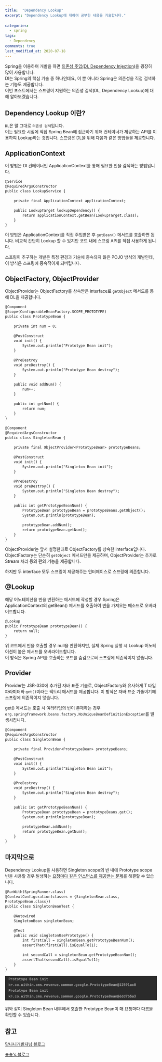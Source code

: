 ```yaml
---
title:  "Dependency Lookup"
excerpt: "Dependency Lookup에 대하여 공부한 내용을 기술합니다."

categories:
  - spring
tags:
  - Dependency
comments: true
last_modified_at: 2020-07-18
---
```


Spring을 이용하여 개발을 하면 [의존성 주입(DI, Dependency Injection)](/spring/dependency-injection/)을 굉장히 많이 사용합니다.<br>
DI는 Spring의 핵심 기술 중 하나인데요, 이 뿐 아니라 Spring은 의존성을 직접 검색하는 기능도 제공합니다.<br/>
이번 포스트에서는 스프링이 지원하는 의존성 검색(DL, Dependency Lookup)에 대해 알아보겠습니다.

## Dependency Lookup 이란?
`DL`은 말 그대로 `의존성 검색`입니다.<br>
이는 필요한 시점에 직접 Spring Bean에 접근하기 위해 컨테이너가 제공하는 API를 이용하여 Lookup하는 것입니다.
스프링은 DL을 위해 다음과 같은 방법들을 제공합니다.

## ApplicationContext
이 방법은 DI 컨테이너인 ApplicationContext를 통해 필요한 빈을 검색하는 방법입니다.
~~~
@Service
@RequiredArgsConstructor
public class LookupService {

    private final ApplicationContext applicationContext;
    
    public LookupTarget lookupDependency() {
        return applicationContext.getBean(LookupTarget.class);
    }
}
~~~

이 방법은 ApplicationContext를 직접 주입받은 후 `getBean()` 메서드를 호출하면 됩니다.
비교적 간단히 Lookup 할 수 있지만 코드 내에 스프링 API를 직접 사용하게 됩니다.

스프링이 추구하는 개발은 특정 환경과 기술에 종속되지 않은 POJO 방식의 개발인데, 이 방식은 스프링에 종속적이게 되버립니다.

## ObjectFactory, ObjectProvider
ObjectProvider는 ObjectFactory를 상속받은 interface로 `getObject` 메서드를 통해 DL을 제공합니다.<br>

~~~
@Component
@Scope(ConfigurableBeanFactory.SCOPE_PROTOTYPE)
public class PrototypeBean {

    private int num = 0;

    @PostConstruct
    void init() {
        System.out.println("Prototype Bean init");
    }

    @PreDestroy
    void preDestroy() {
        System.out.println("Prototype Bean destroy");
    }

    public void addNum() {
        num++;
    }

    public int getNum() {
        return num;
    }
}

@Component
@RequiredArgsConstructor
public class SingletonBean {

    private final ObjectProvider<PrototypeBean> prototypeBeans;

    @PostConstruct
    void init() {
        System.out.println("Singleton Bean init");
    }

    @PreDestroy
    void preDestroy() {
        System.out.println("Singleton Bean destroy");
    }

    public int getPrototypeBeanNum() {
        PrototypeBean prototypeBean = prototypeBeans.getObject();
        System.out.println(prototypeBean);

        prototypeBean.addNum();
        return prototypeBean.getNum();
    }
}
~~~

ObjectProvider는 앞서 설명한대로 ObjectFactory를 상속한 interface입니다.<br>
ObjectFactory는 단순히 `getObject` 메서드만을 제공하며, 
ObjectProvider는 추가로 Stream 처리 등의 편의 기능을 제공합니다.

하지만 두 interface 모두 스프링이 제공해주는 인터페이스로 스프링에 의존합니다.

## @Lookup
해당 어노테이션을 빈을 반환하는 메서드에 작성할 경우 Spring은 ApplicationContext의 getBean() 메서드를 호출하여 빈을 가져오는 메소드로 오버라이드합니다.
~~~
@Lookup
public PrototypeBean prototypeBean() {
    return null;
}
~~~

위 코드에서 빈을 호출할 경우 null을 반환하지만, 실제 Spring 실행 시 Lookup 어노테이션이 붙은 메서드를 오버라이드합니다.<br>
이 방식은 Spring API를 호출하는 코드를 숨김으로써 스프링에 의존적이지 않습니다.

## Provider
Provider는 JSR-330에 추가된 자바 표준 기술로, ObjectFactory와 유사하게 T 타입 파라미터와 `get()`이라는 팩토리 메서드를 제공합니다.
이 방식은 자바 표준 기술이기에 스프링에 의존적이지 않습니다.

get() 메서드는 호출 시 여러타입의 빈이 존재하는 경우 `org.springframework.beans.factory.NoUniqueBeanDefinitionException`를 빌셍시킵니다.
~~~
@Component
@RequiredArgsConstructor
public class SingletonBean {

    private final Provider<PrototypeBean> prototypeBeans;

    @PostConstruct
    void init() {
        System.out.println("Singleton Bean init");
    }

    @PreDestroy
    void preDestroy() {
        System.out.println("Singleton Bean destroy");
    }

    public int getPrototypeBeanNum() {
        PrototypeBean prototypeBean = prototypeBeans.get();
        System.out.println(prototypeBean);

        prototypeBean.addNum();
        return prototypeBean.getNum();
    }
}
~~~

## 마지막으로
Dependency Lookup을 사용하면 Singleton scope의 빈 내에 Prototype scope 빈을 사용할 경우 발생하는 [요청마다 같은 인스턴스를 제공받는 문제](/spring/bean-scope/)를 해결할 수 있습니다.

~~~
@RunWith(SpringRunner.class)
@ContextConfiguration(classes = {SingletonBean.class, PrototypeBean.class})
public class SingletonBeanTest {

    @Autowired
    SingletonBean singletonBean;

    @Test
    public void singletonUsePrototype() {
        int firstCall = singletonBean.getPrototypeBeanNum();
        assertThat(firstCall).isEqualTo(1);

        int secondCall = singletonBean.getPrototypeBeanNum();
        assertThat(secondCall).isEqualTo(1);
    }
}
~~~

![1](/assets/images/prototype-bean-with-singleton.png)

위와 같이 Singleton Bean 내부에서 호출한 Prototype Bean이 매 요청마다 다름을 확인할 수 있습니다.

## 참고
[망나니개발자님 블로그](https://mangkyu.tistory.com/168)

[춍춍's 블로그](https://chung-develop.tistory.com/63)